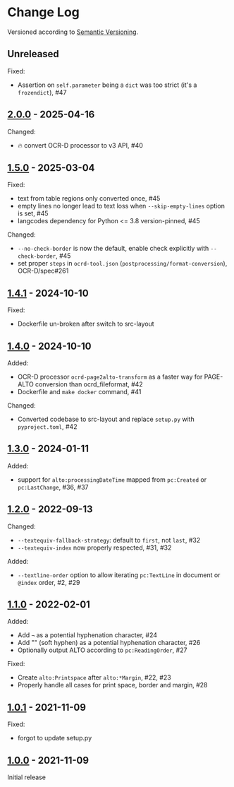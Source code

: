 Change Log
==========

Versioned according to [Semantic Versioning](http://semver.org/).

## Unreleased

Fixed:

  * Assertion on `self.parameter` being a `dict` was too strict (it's a `frozendict`), #47

## [2.0.0] - 2025-04-16

Changed:

  * :fire: convert OCR-D processor to v3 API, #40

## [1.5.0] - 2025-03-04

Fixed:

  * text from table regions only converted once, #45
  * empty lines no longer lead to text loss when `--skip-empty-lines` option is set, #45
  * langcodes dependency for Python <= 3.8 version-pinned, #45

Changed:

  * `--no-check-border` is now the default, enable check explicitly with `--check-border`, #45
  * set proper `steps` in `ocrd-tool.json` (`postprocessing/format-conversion`), OCR-D/spec#261

## [1.4.1] - 2024-10-10

Fixed:

  - Dockerfile un-broken after switch to src-layout

## [1.4.0] - 2024-10-10

Added:

  - OCR-D processor `ocrd-page2alto-transform` as a faster way for PAGE-ALTO conversion than ocrd_fileformat, #42
  - Dockerfile and `make docker` command, #41

Changed:

  - Converted codebase to src-layout and replace `setup.py` with `pyproject.toml`, #42

## [1.3.0] - 2024-01-11

Added:

  * support for `alto:processingDateTime` mapped from `pc:Created` or `pc:LastChange`, #36, #37

## [1.2.0] - 2022-09-13

Changed:

  * `--textequiv-fallback-strategy`: default to `first`, not `last`, #32
  * `--textequiv-index` now properly respected, #31, #32

Added:

  * `--textline-order` option to allow iterating `pc:TextLine` in document or `@index` order, #2, #29

## [1.1.0] - 2022-02-01

Added:

  * Add `¬` as a potential hyphenation character, #24
  * Add "&shy;" (soft hyphen) as a potential hyphenation character, #26
  * Optionally output ALTO according to `pc:ReadingOrder`, #27

Fixed:

  * Create `alto:Printspace` after `alto:*Margin`, #22, #23
  * Properly handle all cases for print space, border and margin, #28

## [1.0.1] - 2021-11-09

Fixed:

  * forgot to update setup.py

## [1.0.0] - 2021-11-09

Initial release

<!-- link-labels -->
[2.0.0]: ../../compare/v2.0.0...v1.5.0
[1.5.0]: ../../compare/v1.5.0...v1.4.1
[1.4.1]: ../../compare/v1.4.1...v1.4.0
[1.4.0]: ../../compare/v1.4.0...v1.3.0
[1.3.0]: ../../compare/v1.3.0...v1.2.0
[1.2.0]: ../../compare/v1.2.0...v1.1.0
[1.1.0]: ../../compare/v1.1.0...v1.0.1
[1.0.1]: ../../compare/v1.0.1...v1.0.0
[1.0.0]: ../../compare/HEAD...v1.0.0
